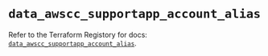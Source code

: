 # `data_awscc_supportapp_account_alias`

Refer to the Terraform Registory for docs: [`data_awscc_supportapp_account_alias`](https://registry.terraform.io/providers/hashicorp/awscc/0.70.0/docs/data-sources/supportapp_account_alias).
